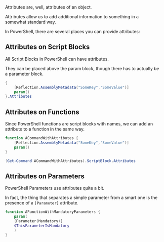 Attributes are, well, attributes of an object.

Attributes allow us to add additional information to something in a somewhat standard way.

In PowerShell, there are several places you can provide attributes:

## Attributes on Script Blocks

All Script Blocks in PowerShell can have attributes.

They can be placed above the param block, though there has to actually _be_ a parameter block.

~~~PowerShell
{
    [Reflection.AssemblyMetadata("SomeKey","SomeValue")]
    param()
}.Attributes
~~~

## Attributes on Functions

Since PowerShell functions are script blocks with names, we can add an attribute to a function in the same way.

~~~PowerShell
function ACommandWithAttributes {
    [Reflection.AssemblyMetadata("SomeKey","SomeValue")]
    param()
}

(Get-Command ACommandWithAttributes).ScriptBlock.Attributes
~~~

## Attributes on Parameters

PowerShell Parameters use attributes quite a bit.

In fact, the thing that separates a simple parameter from a smart one is the presence of a `[Parameter]` attribute.

~~~PowerShell
function AFunctionWithMandatoryParameters {
    param(
    [Parameter(Mandatory)]
    $ThisParameterIsMandatory
    )
}
~~~
